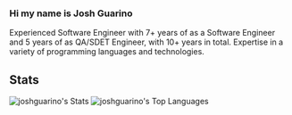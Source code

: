 ### Hi my name is Josh Guarino

Experienced Software Engineer with 7+ years of as a Software Engineer and 5 years of as QA/SDET Engineer, with 10+
years in total. Expertise in a variety of programming languages and technologies.

## Stats
![joshguarino's Stats](https://github-readme-stats.vercel.app/api?username=joshguarino&theme=gruvbox&show_icons=true&hide_border=true&count_private=true)
![joshguarino's Top Languages](https://github-readme-stats.vercel.app/api/top-langs/?username=joshguarino&theme=gruvbox&show_icons=true&hide_border=true&layout=compact)

<!--
**JoshGuarino/joshguarino** is a ✨ _special_ ✨ repository because its `README.md` (this file) appears on your GitHub profile.

Here are some ideas to get you started:

- 🔭 I’m currently working on ...
- 🌱 I’m currently learning ...
- 👯 I’m looking to collaborate on ...
- 🤔 I’m looking for help with ...
- 💬 Ask me about ...
- 📫 How to reach me: ...
- 😄 Pronouns: ...
- ⚡ Fun fact: ...
-->
